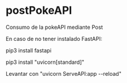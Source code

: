 # postPokeAPI
Consumo de la pokeAPI mediante Post


En caso de no tener instalado FastAPI:


pip3 install fastapi


pip3 install "uvicorn[standard]"


Levantar con "uvicorn ServeAPI:app --reload"
